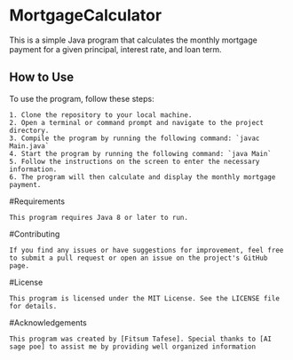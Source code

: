 # MortgageCalculator
This is a simple Java program that calculates the monthly mortgage payment for a given principal, interest rate, and loan term.

## How to Use

To use the program, follow these steps:
```
1. Clone the repository to your local machine.
2. Open a terminal or command prompt and navigate to the project directory.
3. Compile the program by running the following command: `javac Main.java`
4. Start the program by running the following command: `java Main`
5. Follow the instructions on the screen to enter the necessary information.
6. The program will then calculate and display the monthly mortgage payment.
```
#Requirements

```This program requires Java 8 or later to run.```

#Contributing

```If you find any issues or have suggestions for improvement, feel free to submit a pull request or open an issue on the project's GitHub page.```

#License

```This program is licensed under the MIT License. See the LICENSE file for details.```

#Acknowledgements

```This program was created by [Fitsum Tafese]. Special thanks to [AI sage poe] to assist me by providing well organized information ```
